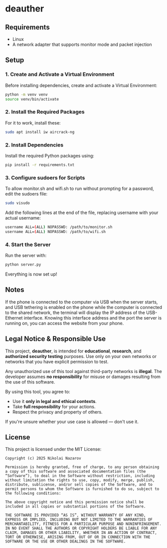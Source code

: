 # deauther

## Requirements
* Linux
* A network adapter that supports monitor mode and packet injection
  
## Setup

### 1. Create and Activate a Virtual Environment
Before installing dependencies, create and activate a Virtual Environment:

```bash
python -m venv venv
source venv/bin/activate
```

### 2. Install the Required Packages
For it to work, install these:

```bash
sudo apt install iw aircrack-ng
```

### 2. Install Dependencies
Install the required Python packages using:

```bash
pip install -r requirements.txt
```

### 3. Configure sudoers for Scripts
To allow monitor.sh and wifi.sh to run without prompting for a password, edit the sudoers file:

```bash
sudo visudo
```

Add the following lines at the end of the file, replacing username with your actual username:

```bash
username ALL=(ALL) NOPASSWD: /path/to/monitor.sh
username ALL=(ALL) NOPASSWD: /path/to/wifi.sh
```

### 4. Start the Server
Run the server with:

```bash
python server.py
```

Everything is now set up!

## Notes
If the phone is connected to the computer via USB when the server starts, and USB tethering is enabled on the phone while the computer is connected to the shared network, the terminal will display the IP address of the USB-Ethernet interface. Knowing this interface address and the port the server is running on, you can access the website from your phone.

## Legal Notice & Responsible Use
This project, **deauther**, is intended for **educational**, **research**, and **authorized security testing** purposes. Use only on your own networks or networks that you have explicit permission to test.

Any unauthorized use of this tool against third-party networks is **illegal**. The developer assumes **no responsibility** for misuse or damages resulting from the use of this software.

By using this tool, you agree to:
- Use it **only in legal and ethical contexts**.
- Take **full responsibility** for your actions.
- Respect the privacy and property of others.

If you're unsure whether your use case is allowed — don't use it.

## License
This project is licensed under the MIT License:
```plaintext
Copyright (c) 2025 Nikolai Nazarov

Permission is hereby granted, free of charge, to any person obtaining a copy of this software and associated documentation files (the “Software”), to deal in the Software without restriction, including without limitation the rights to use, copy, modify, merge, publish, distribute, sublicense, and/or sell copies of the Software, and to permit persons to whom the Software is furnished to do so, subject to the following conditions:

The above copyright notice and this permission notice shall be included in all copies or substantial portions of the Software.

THE SOFTWARE IS PROVIDED “AS IS”, WITHOUT WARRANTY OF ANY KIND, EXPRESS OR IMPLIED, INCLUDING BUT NOT LIMITED TO THE WARRANTIES OF MERCHANTABILITY, FITNESS FOR A PARTICULAR PURPOSE AND NONINFRINGEMENT. IN NO EVENT SHALL THE AUTHORS OR COPYRIGHT HOLDERS BE LIABLE FOR ANY CLAIM, DAMAGES OR OTHER LIABILITY, WHETHER IN AN ACTION OF CONTRACT, TORT OR OTHERWISE, ARISING FROM, OUT OF OR IN CONNECTION WITH THE SOFTWARE OR THE USE OR OTHER DEALINGS IN THE SOFTWARE.
```
